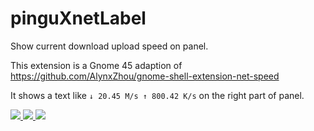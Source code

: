 # pinguXnetLabel

Show current download upload speed on panel.

This extension is a Gnome 45 adaption of https://github.com/AlynxZhou/gnome-shell-extension-net-speed

It shows a text like `↓ 20.45 M/s ↑ 800.42 K/s` on the right part of panel.


<a href="https://gitlab.com/_pinguX/pinguxnetlabel/-/tags/v1.0.0">
<img src="https://1.gravatar.com/userimage/241120912/574fd3867ac2ab5a747c5a6af61ede62?size=256" width:128>
</a>

<a href="https://extensions.gnome.org/extension/6367/pinguxnetlabel/">
<img src="https://1.gravatar.com/userimage/241120912/e642773310966958ed324931850a4cd6?size=256" width:128>
</a>

<a href="https://github.com/pinguXpingu/pinguXnetLabel/releases/tag/v1.0.0">
<img src="https://0.gravatar.com/userimage/241120912/23751e1a86c5ddd178d0ee19b4c702f5?size=256" width:128>
</a>
